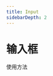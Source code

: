 ```yaml
---
title: Input
sidebarDepth: 2
---
```

# 输入框


使用方法
<ClientOnly>
<input-demo></input-demo>
</ClientOnly>